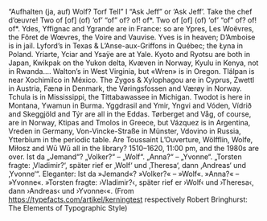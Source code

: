 “Aufhalten (ja, auf) Wolf? Torf Tell” I “Ask Jeff” or ‘Ask Jeff’. Take the chef d’œuvre! Two of [of] (of) ‘of’ “of” of? of! of*. Two of [of] (of) ‘of’ “of” of? of! of*. Ydes, Yffignac and Ygrande are in France: so are Ypres, Les Woëvres, the Fôret de Wœvres, the Voire and Vauvise. Yves is in heaven; D’Amboise is in jail. Lyford’s in Texas & L’Anse-aux-Griffons in Québec; the Łyna in Poland. Yriarte, Yciar and Ysaÿe are at Yale. Kyoto and Ryotsu are both in Japan, Kwikpak on the Yukon delta, Kvæven in Norway, Kyulu in Kenya, not in Rwanda.… Walton’s in West Virginia, but «Wren» is in Oregon. Tlálpan is near Xochimilco in México. The Zygos & Xylophagou are in Cyprus, Zwettl in Austria, Fænø in Denmark, the Vøringsfossen and Værøy in Norway. Tchula is in Mississippi, the Tittabawassee in Michigan. Twodot is here in Montana, Ywamun in Burma. Yggdrasil and Ymir, Yngvi and Vóden, Vídrið and Skeggjöld and Týr are all in the Eddas. Tørberget and Våg, of course, are in Norway, Ktipas and Tmolos in Greece, but Vázquez is in Argentina, Vreden in Germany, Von-Vincke-Straße in Münster, Vdovino in Russia, Ytterbium in the periodic table. Are Toussaint L’Ouverture, Wölfflin, Wolfe, Miłosz and Wū Wŭ all in the library? 1510–1620, 11:00 pm, and the 1980s are over.
Ist da „Jemand“? „Volker?“ – „Wolf“. „Anna?“ – „Yvonne“. „Torsten fragte: ‚Vladimir?‘, später rief er ‚Wolf‘ und ‚Theresa‘, dann ‚Andreas‘ und ‚Yvonne‘“. Eleganter: Ist da »Jemand«? »Volker?« – »Wolf«. »Anna?« – »Yvonne«. »Torsten fragte: ›Vladimir?‹, später rief er ›Wolf‹ und ›Theresa‹, dann ›Andreas‹ und ›Yvonne‹«.
(From https://typefacts.com/artikel/kerningtest respectively Robert Bringhurst: The Elements of Typographic Style)

